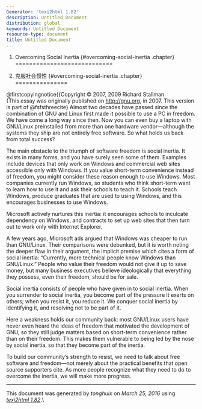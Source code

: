 ```yaml
---
Generator: 'texi2html 1.82'
description: Untitled Document
distribution: global
keywords: Untitled Document
resource-type: document
title: Untitled Document
...
```


1. Overcoming Social Inertia {#overcoming-social-inertia .chapter}
============================

1. 克服社会惯性 {#overcoming-social-inertia .chapter}
===============

@firstcopyingnotice{{Copyright © 2007, 2009 Richard Stallman\
 {This essay was originally published on <http://gnu.org>, in 2007. This
version is part of @fsfsthreecite} Almost two decades have passed since
the combination of GNU and Linux first made it possible to use a PC in
freedom. We have come a long way since then. Now you can even buy a
laptop with GNU/Linux preinstalled from more than one hardware
vendor—although the systems they ship are not entirely free software. So
what holds us back from total success?

The main obstacle to the triumph of software freedom is social inertia.
It exists in many forms, and you have surely seen some of them. Examples
include devices that only work on Windows and commercial web sites
accessible only with Windows. If you value short-term convenience
instead of freedom, you might consider these reason enough to use
Windows. Most companies currently run Windows, so students who think
short-term want to learn how to use it and ask their schools to teach
it. Schools teach Windows, produce graduates that are used to using
Windows, and this encourages businesses to use Windows.

Microsoft actively nurtures this inertia: it encourages schools to
inculcate dependency on Windows, and contracts to set up web sites that
then turn out to work only with Internet Explorer.

A few years ago, Microsoft ads argued that Windows was cheaper to run
than GNU/Linux. Their comparisons were debunked, but it is worth noting
the deeper flaw in their argument, the implicit premise which cites a
form of social inertia: “Currently, more technical people know Windows
than GNU/Linux.” People who value their freedom would not give it up to
save money, but many business executives believe ideologically that
everything they possess, even their freedom, should be for sale.

Social inertia consists of people who have given in to social inertia.
When you surrender to social inertia, you become part of the pressure it
exerts on others; when you resist it, you reduce it. We conquer social
inertia by identifying it, and resolving not to be part of it.

Here a weakness holds our community back: most GNU/Linux users have
never even heard the ideas of freedom that motivated the development of
GNU, so they still judge matters based on short-term convenience rather
than on their freedom. This makes them vulnerable to being led by the
nose by social inertia, so that they become part of the inertia.

To build our community’s strength to resist, we need to talk about free
software and freedom—not merely about the practical benefits that open
source supporters cite. As more people recognize what they need to do to
overcome the inertia, we will make more progress.

------------------------------------------------------------------------

This document was generated by *tonghuix* on *March 25, 2016* using
[*texi2html 1.82*](http://www.nongnu.org/texi2html/).\

